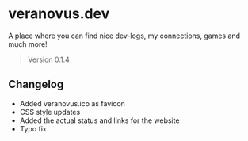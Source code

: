 # veranovus.dev 

A place where you can find nice dev-logs, my connections, games and much more!

> Version 0.1.4

## Changelog

- Added veranovus.ico as favicon
- CSS style updates
- Added the actual status and links for the website
- Typo fix
